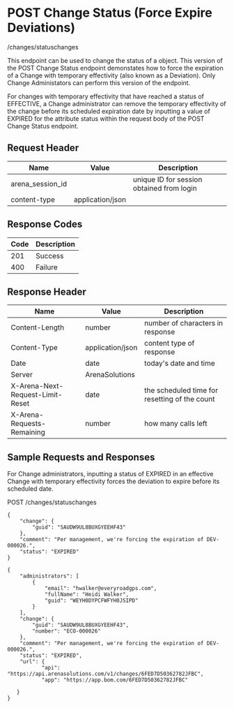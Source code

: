 # POST Change Status (Force Expire Deviations)


/changes/statuschanges

This endpoint can be used  to change the status of a  object. This version of the POST Change Status endpoint demonstates how to force the expiration of a Change with temporary effectivity \(also known as a Deviation\). Only Change Administators can perform this version of the endpoint. 

For changes with temporary effectivity that have reached a status of  EFFECTIVE, a Change administrator can remove the temporary effectivity of the change before its scheduled expiration date by inputting a value of EXPIRED for the attribute status within the request body of the POST Change Status endpoint.

## Request Header

| Name<br> | Value<br> | Description<br> |
|  --- |  --- |  --- | 
| arena_session_id<br> |   | unique ID for session obtained from login<br> |
| content\-type<br> | application/json<br> |   |

## Response Codes

| Code<br> | Description<br> |
|  --- |  --- | 
| 201<br> | Success<br> |
| 400<br> | Failure<br> |

## Response Header

| Name<br> | Value<br> | Description<br> |
|  --- |  --- |  --- | 
| Content\-Length<br> | number<br> | number of characters in response<br> |
| Content\-Type<br> | application/json<br> | content type of response<br> |
| Date<br> | date<br> | today's date and time<br> |
| Server<br> | ArenaSolutions<br> |   |
| X\-Arena\-Next\-Request\-Limit\-Reset<br> | date<br> | the scheduled time for resetting of the count<br> |
| X\-Arena\-Requests\-Remaining<br> | number<br> | how many calls left<br> |

## Sample Requests and Responses
For Change administrators, inputting a status of EXPIRED in an effective Change with temporary effectivity forces the deviation to expire before its scheduled date.



POST /changes/statuschanges



```
{
    "change": {
        "guid": "SAUDW9UL8BUXGYEEHF43"
    },
    "comment": "Per management, we're forcing the expiration of DEV-000026.",
    "status": "EXPIRED"
}
```


```
{
    "administrators": [
        {
            "email": "hwalker@everyroadgps.com",
            "fullName": "Heidi Walker",
            "guid": "WEYH0DYPCFWFYH0JSIPD"
        }
    ],
    "change": {
        "guid": "SAUDW9UL8BUXGYEEHF43",
        "number": "ECO-000026"
    },
    "comment": "Per management, we're forcing the expiration of DEV-000026.",
    "status": "EXPIRED",
    "url": {
           "api": "https://api.arenasolutions.com/v1/changes/6FED7D50362782JFBC",
           "app": "https://app.bom.com/6FED7D50362782JFBC"

   }
}
```
